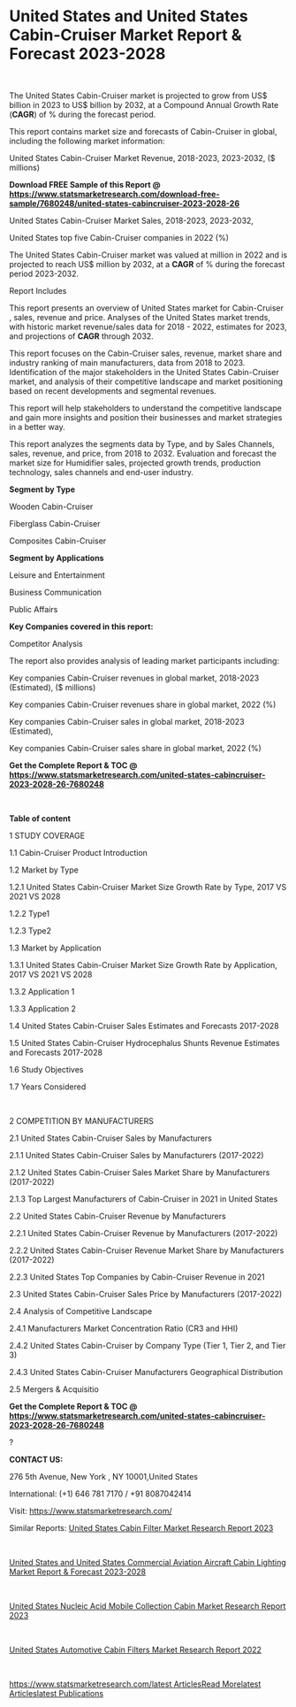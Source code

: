 <h1>United States and United States Cabin-Cruiser Market Report & Forecast 2023-2028</h1><br/><p>The United States Cabin-Cruiser market is projected to grow from US$ billion in 2023 to US$ billion by 2032, at a Compound Annual Growth Rate (<strong>CAGR</strong>) of % during the forecast period.</p>
 
 
 
 <p>This report contains market size and forecasts of Cabin-Cruiser in global, including the following market information:</p>
 
 
 
 <p>United States Cabin-Cruiser Market Revenue, 2018-2023, 2023-2032, ($ millions)</p>
 
 
 
 <p><strong>Download FREE Sample of this Report @ <a href="https://www.statsmarketresearch.com/download-free-sample/7680248/united-states-cabincruiser-2023-2028-26">https://www.statsmarketresearch.com/download-free-sample/7680248/united-states-cabincruiser-2023-2028-26</a></strong></p>
 
 
 
 <p>United States Cabin-Cruiser Market Sales, 2018-2023, 2023-2032,</p>
 
 
 
 <p>United States top five Cabin-Cruiser companies in 2022 (%)</p>
 
 
 
 <p>The United States Cabin-Cruiser market was valued at million in 2022 and is projected to reach US$ million by 2032, at a <strong>CAGR</strong> of % during the forecast period 2023-2032.</p>
 
 
 
 <p>Report Includes</p>
 
 
 
 <p>This report presents an overview of United States market for Cabin-Cruiser , sales, revenue and price. Analyses of the United States market trends, with historic market revenue/sales data for 2018 - 2022, estimates for 2023, and projections of <strong>CAGR</strong> through 2032.</p>
 
 
 
 <p>This report focuses on the Cabin-Cruiser sales, revenue, market share and industry ranking of main manufacturers, data from 2018 to 2023. Identification of the major stakeholders in the United States Cabin-Cruiser market, and analysis of their competitive landscape and market positioning based on recent developments and segmental revenues.</p>
 
 
 
 <p>This report will help stakeholders to understand the competitive landscape and gain more insights and position their businesses and market strategies in a better way.</p>
 
 
 
 <p>This report analyzes the segments data by Type, and by Sales Channels, sales, revenue, and price, from 2018 to 2032. Evaluation and forecast the market size for Humidifier sales, projected growth trends, production technology, sales channels and end-user industry.</p>
 
 
 
 <p><strong>Segment by Type</strong></p>
 
 
 
 <p>Wooden Cabin-Cruiser</p>
 
 
 
 <p>Fiberglass Cabin-Cruiser</p>
 
 
 
 <p>Composites Cabin-Cruiser</p>
 
 
 
 <p><strong>Segment <strong><strong>by Applications</strong></strong></strong></p>
 
 
 
 <p>Leisure and Entertainment</p>
 
 
 
 <p>Business Communication</p>
 
 
 
 <p>Public Affairs</p>
 
 
 
 <p><strong>Key Companies covered in this report:</strong></p>
 
 
 
 <p>Competitor Analysis</p>
 
 
 
 <p>The report also provides analysis of leading market participants including:</p>
 
 
 
 <p>Key companies Cabin-Cruiser revenues in global market, 2018-2023 (Estimated), ($ millions)</p>
 
 
 
 <p>Key companies Cabin-Cruiser revenues share in global market, 2022 (%)</p>
 
 
 
 <p>Key companies Cabin-Cruiser sales in global market, 2018-2023 (Estimated),</p>
 
 
 
 <p>Key companies Cabin-Cruiser sales share in global market, 2022 (%)</p>
 
 
 
 <div><b>Get the Complete Report & TOC @ <a href="https://www.statsmarketresearch.com/united-states-cabincruiser-2023-2028-26-7680248">https://www.statsmarketresearch.com/united-states-cabincruiser-2023-2028-26-7680248</a></b></div>
 
 
 
 <p><br />
 
 <b>Table of content</b></p>
 
 
 
 <p>1 STUDY COVERAGE<br />
 
 1.1 Cabin-Cruiser Product Introduction<br />
 
 1.2 Market by Type<br />
 
 1.2.1 United States Cabin-Cruiser Market Size Growth Rate by Type, 2017 VS 2021 VS 2028<br />
 
 1.2.2 Type1<br />
 
 1.2.3 Type2<br />
 
 1.3 Market by Application<br />
 
 1.3.1 United States Cabin-Cruiser Market Size Growth Rate by Application, 2017 VS 2021 VS 2028<br />
 
 1.3.2 Application 1<br />
 
 1.3.3 Application 2<br />
 
 1.4 United States Cabin-Cruiser Sales Estimates and Forecasts 2017-2028<br />
 
 1.5 United States Cabin-Cruiser Hydrocephalus Shunts Revenue Estimates and Forecasts 2017-2028<br />
 
 1.6 Study Objectives<br />
 
 1.7 Years Considered<br />
 
 <br />
 
 2 COMPETITION BY MANUFACTURERS<br />
 
 2.1 United States Cabin-Cruiser Sales by Manufacturers<br />
 
 2.1.1 United States Cabin-Cruiser Sales by Manufacturers (2017-2022)<br />
 
 2.1.2 United States Cabin-Cruiser Sales Market Share by Manufacturers (2017-2022)<br />
 
 2.1.3 Top Largest Manufacturers of Cabin-Cruiser in 2021 in United States<br />
 
 2.2 United States Cabin-Cruiser Revenue by Manufacturers<br />
 
 2.2.1 United States Cabin-Cruiser Revenue by Manufacturers (2017-2022)<br />
 
 2.2.2 United States Cabin-Cruiser Revenue Market Share by Manufacturers (2017-2022)<br />
 
 2.2.3 United States Top Companies by Cabin-Cruiser Revenue in 2021<br />
 
 2.3 United States Cabin-Cruiser Sales Price by Manufacturers (2017-2022)<br />
 
 2.4 Analysis of Competitive Landscape<br />
 
 2.4.1 Manufacturers Market Concentration Ratio (CR3 and HHI)<br />
 
 2.4.2 United States Cabin-Cruiser by Company Type (Tier 1, Tier 2, and Tier 3)<br />
 
 2.4.3 United States Cabin-Cruiser Manufacturers Geographical Distribution<br />
 
 2.5 Mergers & Acquisitio</p>
 
 
 
 <div><b>Get the Complete Report & TOC @ <a href="https://www.statsmarketresearch.com/united-states-cabincruiser-2023-2028-26-7680248">https://www.statsmarketresearch.com/united-states-cabincruiser-2023-2028-26-7680248</a></b></div>
 
 
 
 <p>? </p>
 
 
 
 <p><b>CONTACT US:</b><br />
 
 276 5th Avenue, New York , NY 10001,United States<br />
 
 International: (+1) 646 781 7170 / +91 8087042414<br />
 
 Visit: <a href="https://www.statsmarketresearch.com/">https://www.statsmarketresearch.com/</a><br />
 
 Similar Reports: <a href="https://www.statsmarketresearch.com/united-states-cabincruiser-2023-2028-26-7680248">United States Cabin Filter Market Research Report 2023</a><br />
 
 <br />
 
 <a href="https://www.statsmarketresearch.com/united-states-cabincruiser-2023-2028-26-7680248">United States and United States Commercial Aviation Aircraft Cabin Lighting Market Report & Forecast 2023-2028</a><br />
 
 <br />
 
 <a href="https://www.statsmarketresearch.com/united-states-cabincruiser-2023-2028-26-7680248">United States Nucleic Acid Mobile Collection Cabin Market Research Report 2023</a><br />
 
 <br />
 
 <a href="https://www.statsmarketresearch.com/united-states-cabincruiser-2023-2028-26-7680248">United States Automotive Cabin Filters Market Research Report 2022</a><br />
 
 <br />
 
 <a href="https://gyeongbokgung.com">https://www.statsmarketresearch.com/</a><a href="https://hallyeomaritime.com">latest Articles</a><a href="https://jingwansa.com">Read More</a><a href="https://nguoiviet.jp/">latest Articles</a><a href="https://www.intelmarketresearch.com/">latest Publications</a></p>